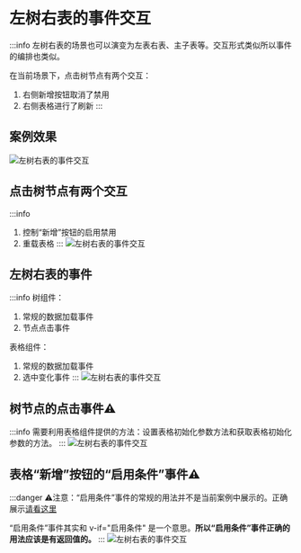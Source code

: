 <!--
 * @Description: 
 * @Author: (于智勇)zhiyong.yu@ytever.com
 * @Date: 2025-01-08 17:17:56
 * @LastEditors: (于智勇)zhiyong.yu@ytever.com
 * @LastEditTime: 2025-01-09 17:40:36
-->
# 左树右表的事件交互
:::info
左树右表的场景也可以演变为左表右表、主子表等。交互形式类似所以事件的编排也类似。

在当前场景下，点击树节点有两个交互：
1. 右侧新增按钮取消了禁用
2. 右侧表格进行了刷新
:::

## 案例效果
![左树右表的事件交互](/drawing-bed/20250106/左树右表.gif)

## 点击树节点有两个交互
:::info
1. 控制“新增”按钮的启用禁用
2. 重载表格
:::
![左树右表的事件交互](/drawing-bed/20250106/左树右表0.png)

## 左树右表的事件
:::info
树组件：
1. 常规的数据加载事件
2. 节点点击事件

表格组件：
1. 常规的数据加载事件
2. 选中变化事件
:::
![左树右表的事件交互](/drawing-bed/20250106/左树右表1.png)

## 树节点的点击事件⚠️
:::info
需要利用表格组件提供的方法：设置表格初始化参数方法和获取表格初始化参数的方法。
:::
![左树右表的事件交互](/drawing-bed/20250106/左树右表2.png)

## 表格“新增”按钮的“启用条件”事件⚠️
:::danger
⚠️注意：“启用条件”事件的常规的用法并不是当前案例中展示的。正确展示[请看这里](./“启用条件”事件该怎么用.md)

“启用条件”事件其实和 v-if="启用条件" 是一个意思。**所以“启用条件”事件正确的用法应该是有返回值的。**
:::
![左树右表的事件交互](/drawing-bed/20250106/左树右表3.png)
